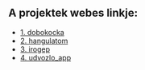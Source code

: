## A projektek webes linkje:

- [1. dobokocka](https://vellt.github.io/web_12B_1csop/1.%20dobokocka/)
- [2. hangulatom](https://vellt.github.io/web_12B_1csop/2.%20hangulatom/)
- [3. irogep](https://vellt.github.io/web_12B_1csop/1.%20irogep/)
- [4. udvozlo_app](https://vellt.github.io/web_12B_1csop/2.%20udvozlo_app/)